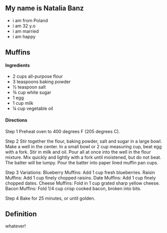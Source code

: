 ## My name is Natalia Banz

- i am from Poland
- i am 32 y.o
- i am married
- i am happy

## Muffins

#### Ingredients

- 2 cups all-purpose flour
- 3 teaspoons baking powder
- ½ teaspoon salt
- ¾ cup white sugar
- 1 egg
- 1 cup milk
- ¼ cup vegetable oil

#### Directions
Step 1
Preheat oven to 400 degrees F (205 degrees C).

Step 2
Stir together the flour, baking powder, salt and sugar in a large bowl. Make a well in the center. In a small bowl or 2 cup measuring cup, beat egg with a fork. Stir in milk and oil. Pour all at once into the well in the flour mixture. Mix quickly and lightly with a fork until moistened, but do not beat. The batter will be lumpy. Pour the batter into paper lined muffin pan cups.

Step 3
Variations: Blueberry Muffins: Add 1 cup fresh blueberries. Raisin Muffins: Add 1 cup finely chopped raisins. Date Muffins: Add 1 cup finely chopped dates. Cheese Muffins: Fold in 1 cup grated sharp yellow cheese. Bacon Muffins: Fold 1/4 cup crisp cooked bacon, broken into bits.

Step 4
Bake for 25 minutes, or until golden.

## Definition 

whatever!